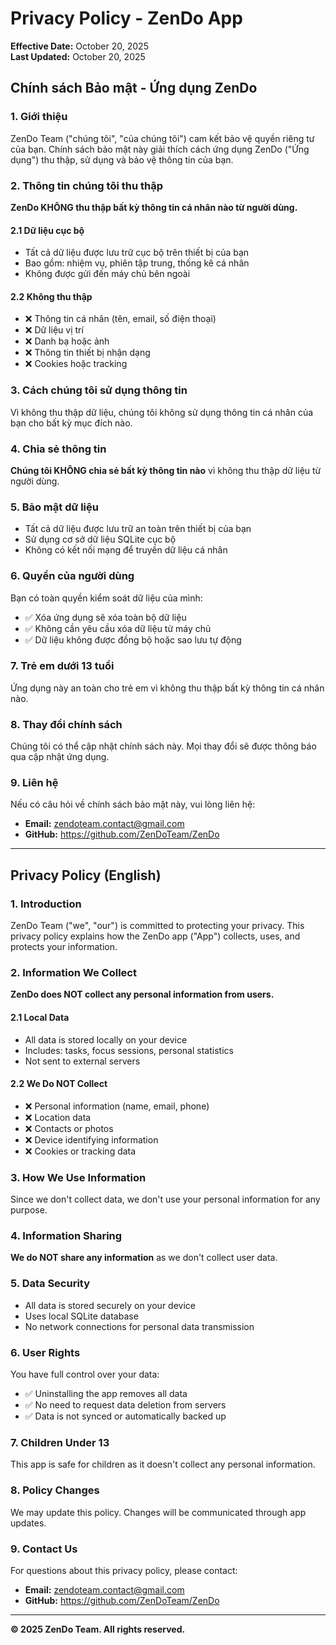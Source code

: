 # Privacy Policy - ZenDo App

**Effective Date:** October 20, 2025  
**Last Updated:** October 20, 2025

## Chính sách Bảo mật - Ứng dụng ZenDo

### 1. Giới thiệu

ZenDo Team ("chúng tôi", "của chúng tôi") cam kết bảo vệ quyền riêng tư của bạn. Chính sách bảo mật này giải thích cách ứng dụng ZenDo ("Ứng dụng") thu thập, sử dụng và bảo vệ thông tin của bạn.

### 2. Thông tin chúng tôi thu thập

**ZenDo KHÔNG thu thập bất kỳ thông tin cá nhân nào từ người dùng.**

#### 2.1 Dữ liệu cục bộ
- Tất cả dữ liệu được lưu trữ cục bộ trên thiết bị của bạn
- Bao gồm: nhiệm vụ, phiên tập trung, thống kê cá nhân
- Không được gửi đến máy chủ bên ngoài

#### 2.2 Không thu thập
- ❌ Thông tin cá nhân (tên, email, số điện thoại)
- ❌ Dữ liệu vị trí
- ❌ Danh bạ hoặc ảnh
- ❌ Thông tin thiết bị nhận dạng
- ❌ Cookies hoặc tracking

### 3. Cách chúng tôi sử dụng thông tin

Vì không thu thập dữ liệu, chúng tôi không sử dụng thông tin cá nhân của bạn cho bất kỳ mục đích nào.

### 4. Chia sẻ thông tin

**Chúng tôi KHÔNG chia sẻ bất kỳ thông tin nào** vì không thu thập dữ liệu từ người dùng.

### 5. Bảo mật dữ liệu

- Tất cả dữ liệu được lưu trữ an toàn trên thiết bị của bạn
- Sử dụng cơ sở dữ liệu SQLite cục bộ
- Không có kết nối mạng để truyền dữ liệu cá nhân

### 6. Quyền của người dùng

Bạn có toàn quyền kiểm soát dữ liệu của mình:
- ✅ Xóa ứng dụng sẽ xóa toàn bộ dữ liệu
- ✅ Không cần yêu cầu xóa dữ liệu từ máy chủ
- ✅ Dữ liệu không được đồng bộ hoặc sao lưu tự động

### 7. Trẻ em dưới 13 tuổi

Ứng dụng này an toàn cho trẻ em vì không thu thập bất kỳ thông tin cá nhân nào.

### 8. Thay đổi chính sách

Chúng tôi có thể cập nhật chính sách này. Mọi thay đổi sẽ được thông báo qua cập nhật ứng dụng.

### 9. Liên hệ

Nếu có câu hỏi về chính sách bảo mật này, vui lòng liên hệ:
- **Email:** zendoteam.contact@gmail.com
- **GitHub:** https://github.com/ZenDoTeam/ZenDo

---

## Privacy Policy (English)

### 1. Introduction

ZenDo Team ("we", "our") is committed to protecting your privacy. This privacy policy explains how the ZenDo app ("App") collects, uses, and protects your information.

### 2. Information We Collect

**ZenDo does NOT collect any personal information from users.**

#### 2.1 Local Data
- All data is stored locally on your device
- Includes: tasks, focus sessions, personal statistics
- Not sent to external servers

#### 2.2 We Do NOT Collect
- ❌ Personal information (name, email, phone)
- ❌ Location data
- ❌ Contacts or photos
- ❌ Device identifying information
- ❌ Cookies or tracking data

### 3. How We Use Information

Since we don't collect data, we don't use your personal information for any purpose.

### 4. Information Sharing

**We do NOT share any information** as we don't collect user data.

### 5. Data Security

- All data is stored securely on your device
- Uses local SQLite database
- No network connections for personal data transmission

### 6. User Rights

You have full control over your data:
- ✅ Uninstalling the app removes all data
- ✅ No need to request data deletion from servers
- ✅ Data is not synced or automatically backed up

### 7. Children Under 13

This app is safe for children as it doesn't collect any personal information.

### 8. Policy Changes

We may update this policy. Changes will be communicated through app updates.

### 9. Contact Us

For questions about this privacy policy, please contact:
- **Email:** zendoteam.contact@gmail.com
- **GitHub:** https://github.com/ZenDoTeam/ZenDo

---

**© 2025 ZenDo Team. All rights reserved.**